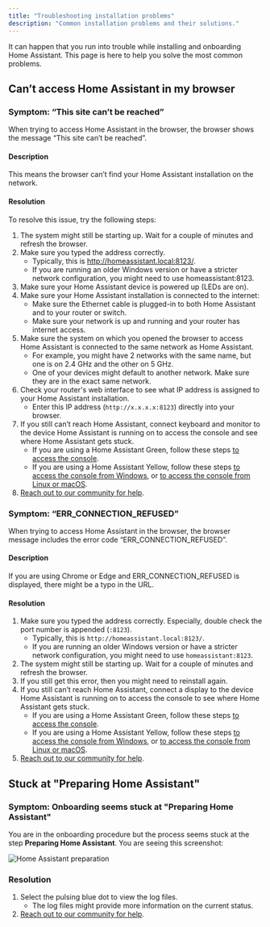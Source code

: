 ```yaml
---
title: "Troubleshooting installation problems"
description: "Common installation problems and their solutions."
---
```


It can happen that you run into trouble while installing and onboarding Home Assistant. This page is here to help you solve the most common problems.

## Can’t access Home Assistant in my browser

### Symptom: “This site can’t be reached”

When trying to access Home Assistant in the browser, the browser shows the message “This site can’t be reached”.

#### Description

This means the browser can’t find your Home Assistant installation on the network.

#### Resolution

To resolve this issue, try the following steps:

1. The system might still be starting up. Wait for a couple of minutes and refresh the browser.
2. Make sure you typed the address correctly.
   - Typically, this is http://homeassistant.local:8123/.
   - If you are running an older Windows version or have a stricter network configuration, you might need to use homeassistant:8123.
3. Make sure your Home Assistant device is powered up (LEDs are on).
4. Make sure your Home Assistant installation is connected to the internet:
   - Make sure the Ethernet cable is plugged-in to both Home Assistant and to your router or switch.
   - Make sure your network is up and running and your router has internet access.
5. Make sure the system on which you opened the browser to access Home Assistant is connected to the same network as Home Assistant.
   - For example, you might have 2 networks with the same name, but one is on 2.4&nbsp;GHz and the other on 5&nbsp;GHz.
   - One of your devices might default to another network. Make sure they are in the exact same network.
6. Check your router's web interface to see what IP address is assigned to your Home Assistant installation.
   - Enter this IP address (`http://x.x.x.x:8123`) directly into your browser.
7. If you still can’t reach Home Assistant, connect keyboard and monitor to the device Home Assistant is running on to access the console and see where Home Assistant gets stuck.
   - If you are using a Home Assistant Green, follow these steps [to access the console](https://green.home-assistant.io/guides/use-terminal/).
   - If you are using a Home Assistant Yellow, follow these steps [to access the console from Windows](https://yellow.home-assistant.io/guides/use-serial-console-windows/), or [to access the console from Linux or macOS](https://yellow.home-assistant.io/guides/use-serial-console-linux-macos/).
8. [Reach out to our community for help](https://www.home-assistant.io/help/).

### Symptom: “ERR_CONNECTION_REFUSED”

When trying to access Home Assistant in the browser, the browser message includes the error code “ERR_CONNECTION_REFUSED”.

#### Description

If you are using Chrome or Edge and ERR_CONNECTION_REFUSED is displayed, there might be a typo in the URL.

#### Resolution

1. Make sure you typed the address correctly. Especially, double check the port number is appended (`:8123`).
   - Typically, this is `http://homeassistant.local:8123/`.
   - If you are running an older Windows version or have a stricter network configuration, you might need to use `homeassistant:8123`.
2. The system might still be starting up. Wait for a couple of minutes and refresh the browser.
3. If you still get this error, then you might need to reinstall again.
4. If you still can’t reach Home Assistant, connect a display to the device Home Assistant is running on to access the console to see where Home Assistant gets stuck.
   - If you are using a Home Assistant Green, follow these steps [to access the console](https://green.home-assistant.io/guides/use-terminal/).
   - If you are using a Home Assistant Yellow, follow these steps [to access the console from Windows](https://yellow.home-assistant.io/guides/use-serial-console-windows/), or [to access the console from Linux or macOS](https://yellow.home-assistant.io/guides/use-serial-console-linux-macos/).
5. [Reach out to our community for help](https://www.home-assistant.io/help/).

## Stuck at "Preparing Home Assistant"

### Symptom: Onboarding seems stuck at "Preparing Home Assistant"

You are in the onboarding procedure but the process seems stuck at the step **Preparing Home Assistant**.
You are seeing this screenshot:

![Home Assistant preparation](/images/getting-started/onboarding_preparing_01.png)

### Resolution

1. Select the pulsing blue dot to view the log files.
   - The log files might provide more information on the current status.
2. [Reach out to our community for help](https://www.home-assistant.io/help/).